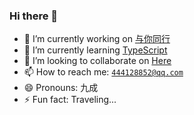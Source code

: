 ### Hi there 👋

- 🔭 I’m currently working on [与你同行](https://simpleroom.github.io/login)
- 🌱 I’m currently learning [TypeScript](https://www.typescriptlang.org/zh/docs/)
- 👯 I’m looking to collaborate on [Here](https://github.com/SimpleRoom)
- 📫 How to reach me: <code>444128852@qq.com</code>
- 😄 Pronouns: 九成
- ⚡ Fun fact: Traveling...
